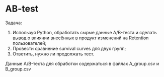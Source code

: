 # AB-test
Задача:
1. Используя Python, обработать сырые данные A/B-теста и сделать вывод о влиянии внесённых в продукт изменений на Retention пользователей;
2. Провести сравнение survival curves для двух групп;
3. Ответить, нужно ли продолжать тест.

Данные A/B-теста для обработки содержаться в файлах A_group.csv и B_group.csv
